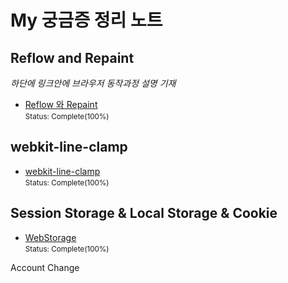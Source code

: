 # My 궁금증 정리 노트

## Reflow and Repaint

<i>하단에 링크안에 브라우저 동작과정 설명 기재</i>

- <a href="https://github.com/sangheon-kim/knowledge-warehouse/tree/master/ReflownRepaint">Reflow 와 Repaint</a><br />
  <small>Status: Complete(100%)</small>

## webkit-line-clamp

- <a href="https://github.com/sangheon-kim/knowledge-warehouse/tree/master/Webkit-line-clamp">webkit-line-clamp</a><br />
  <small>Status: Complete(100%)</small>

## Session Storage & Local Storage & Cookie

- <a href="https://github.com/sangheon-kim/knowledge-warehouse/tree/master/WebStorage">WebStorage</a><br />
  <small>Status: Complete(100%)</small>

Account Change

